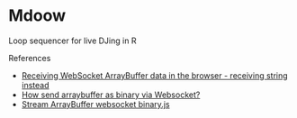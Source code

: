 Mdoow
=======

Loop sequencer for live DJing in R

References

* [Receiving WebSocket ArrayBuffer data in the browser - receiving string instead](http://stackoverflow.com/questions/15040126/receiving-websocket-arraybuffer-data-in-the-browser-receiving-string-instead)
* [How send arraybuffer as binary via Websocket?](http://stackoverflow.com/questions/9546437/how-send-arraybuffer-as-binary-via-websocket)
* [Stream ArrayBuffer websocket binary.js](http://stackoverflow.com/questions/23969608/stream-arraybuffer-websocket-binary-js#24841263)
